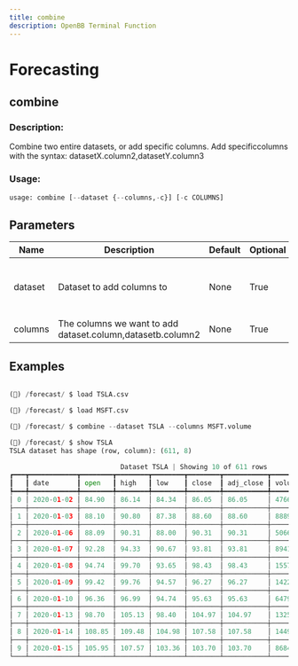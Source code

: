 ```yaml
---
title: combine
description: OpenBB Terminal Function
---
```


# Forecasting

## combine

### Description: 

Combine two entire datasets, or add specific columns. Add specificcolumns with the syntax: datasetX.column2,datasetY.column3

### Usage: 
```python
usage: combine [--dataset {--columns,-c}] [-c COLUMNS]
```

## Parameters

| Name | Description | Default | Optional | Choices |
| ---- | ----------- | ------- | -------- | ------- |
| dataset | Dataset to add columns to | None | True | --columns:  {},  -c:  --columns |
| columns | The columns we want to add dataset.column,datasetb.column2 | None | True | None |


## Examples

```python

(🦋) /forecast/ $ load TSLA.csv

(🦋) /forecast/ $ load MSFT.csv

(🦋) /forecast/ $ combine --dataset TSLA --columns MSFT.volume

(🦋) /forecast/ $ show TSLA
TSLA dataset has shape (row, column): (611, 8)

                            Dataset TSLA | Showing 10 of 611 rows
┏━━━┳━━━━━━━━━━━━┳━━━━━━━━┳━━━━━━━━┳━━━━━━━━┳━━━━━━━━┳━━━━━━━━━━━┳━━━━━━━━━━━┳━━━━━━━━━━━━━━━┓
┃   ┃ date       ┃ open   ┃ high   ┃ low    ┃ close  ┃ adj_close ┃ volume    ┃ MSFT_volume   ┃
┡━━━╇━━━━━━━━━━━━╇━━━━━━━━╇━━━━━━━━╇━━━━━━━━╇━━━━━━━━╇━━━━━━━━━━━╇━━━━━━━━━━━╇━━━━━━━━━━━━━━━┩
│ 0 │ 2020-01-02 │ 84.90  │ 86.14  │ 84.34  │ 86.05  │ 86.05     │ 47660500  │ 1359650900.00 │
├───┼────────────┼────────┼────────┼────────┼────────┼───────────┼───────────┼───────────────┤
│ 1 │ 2020-01-03 │ 88.10  │ 90.80  │ 87.38  │ 88.60  │ 88.60     │ 88892500  │ 1074643300.00 │
├───┼────────────┼────────┼────────┼────────┼────────┼───────────┼───────────┼───────────────┤
│ 2 │ 2020-01-06 │ 88.09  │ 90.31  │ 88.00  │ 90.31  │ 90.31     │ 50665000  │ 1110237200.00 │
├───┼────────────┼────────┼────────┼────────┼────────┼───────────┼───────────┼───────────────┤
│ 3 │ 2020-01-07 │ 92.28  │ 94.33  │ 90.67  │ 93.81  │ 93.81     │ 89410500  │ 1319029500.00 │
├───┼────────────┼────────┼────────┼────────┼────────┼───────────┼───────────┼───────────────┤
│ 4 │ 2020-01-08 │ 94.74  │ 99.70  │ 93.65  │ 98.43  │ 98.43     │ 155721500 │ 1720130200.00 │
├───┼────────────┼────────┼────────┼────────┼────────┼───────────┼───────────┼───────────────┤
│ 5 │ 2020-01-09 │ 99.42  │ 99.76  │ 94.57  │ 96.27  │ 96.27     │ 142202000 │ 1671811600.00 │
├───┼────────────┼────────┼────────┼────────┼────────┼───────────┼───────────┼───────────────┤
│ 6 │ 2020-01-10 │ 96.36  │ 96.99  │ 94.74  │ 95.63  │ 95.63     │ 64797500  │ 1408590600.00 │
├───┼────────────┼────────┼────────┼────────┼────────┼───────────┼───────────┼───────────────┤
│ 7 │ 2020-01-13 │ 98.70  │ 105.13 │ 98.40  │ 104.97 │ 104.97    │ 132588000 │ 1279372100.00 │
├───┼────────────┼────────┼────────┼────────┼────────┼───────────┼───────────┼───────────────┤
│ 8 │ 2020-01-14 │ 108.85 │ 109.48 │ 104.98 │ 107.58 │ 107.58    │ 144981000 │ 1273139500.00 │
├───┼────────────┼────────┼────────┼────────┼────────┼───────────┼───────────┼───────────────┤
│ 9 │ 2020-01-15 │ 105.95 │ 107.57 │ 103.36 │ 103.70 │ 103.70    │ 86844000  │ 1281432800.00 │
└───┴────────────┴────────┴────────┴────────┴────────┴───────────┴───────────┴───────────────┘

```

